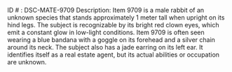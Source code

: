 ID # : DSC-MATE-9709
Description: Item 9709 is a male rabbit of an unknown species that stands approximately 1 meter tall when upright on its hind legs. The subject is recognizable by its bright red clown eyes, which emit a constant glow in low-light conditions. Item 9709 is often seen wearing a blue bandana with a goggle on its forehead and a silver chain around its neck. The subject also has a jade earring on its left ear. It identifies itself as a real estate agent, but its actual abilities or occupation are unknown.
